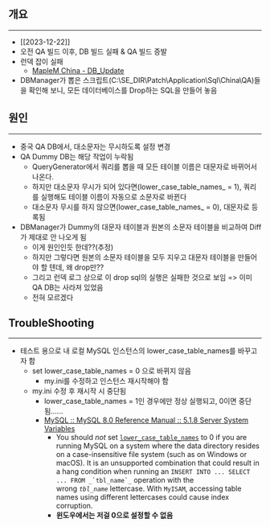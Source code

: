 ## 개요
---
- [[2023-12-22]]
- 오전 QA 빌드 이후, DB 빌드 실패 & QA 빌드 증발
- 런덱 잡이 실패
	- [MapleM China - DB_Update](http://54.168.224.205:4440/project/MapleStoryM-China/job/show/723175b9-ab68-4693-9108-ab2edea0947a)
- DBManager가 뽑은 스크립트(C:\SE_DIR\Patch\Application\Sql\China\QA)들을 확인해 보니, 모든 데이터베이스를 Drop하는 SQL을 만들어 놓음

## 원인
---
- 중국 QA DB에서, 대소문자는 무시하도록 설정 변경
- QA Dummy DB는 해당 작업이 누락됨
	- QueryGenerator에서 쿼리를 뽑을 때 모든 테이블 이름은 대문자로 바뀌어서 나온다.
	- 하지만 대소문자 무시가 되어 있다면(lower_case_table_names_ = 1), 쿼리를 실행해도 테이블 이름이 자동으로 소문자로 바뀐다
	- 대소문자 무시를 하지 않으면(lower_case_table_names_ = 0), 대문자로 등록됨
- DBManager가 Dummy의 대문자 테이블과 원본의 소문자 테이블을 비교하여 Diff가 제대로 안 나오게 됨
	- 이게 원인인듯 한데??(추정)
	- 하지만 그렇다면 원본의 소문자 테이블을 모두 지우고 대문자 테이블을 만들어야 할 텐데, 왜 drop만??
	- 그리고 런덱 로그 상으로 이 drop sql의 실행은 실패한 것으로 보임 => 이미 QA DB는 사라져 있었음
	- 전혀 모르겠다


## TroubleShooting
---
- 테스트 용으로 내 로컬 MySQL 인스턴스의 lower_case_table_names를 바꾸고자 함
	- set lower_case_table_names = 0 으로 바뀌지 않음
		- my.ini를 수정하고 인스턴스 재시작해야 함
	- my.ini 수정 후 재시작 시 중단됨
		- lower_case_table_names = 1인 경우에만 정상 실행되고, 0이면 중단됨......
		- [MySQL :: MySQL 8.0 Reference Manual :: 5.1.8 Server System Variables](https://dev.mysql.com/doc/refman/8.0/en/server-system-variables.html#sysvar_lower_case_table_names)
			- You should _not_ set [`lower_case_table_names`](https://dev.mysql.com/doc/refman/8.0/en/server-system-variables.html#sysvar_lower_case_table_names) to 0 if you are running MySQL on a system where the data directory resides on a case-insensitive file system (such as on Windows or macOS). It is an unsupported combination that could result in a hang condition when running an ``INSERT INTO ... SELECT ... FROM _`tbl_name`_`` operation with the wrong _`tbl_name`_ lettercase. With `MyISAM`, accessing table names using different lettercases could cause index corruption.
			- **윈도우에서는 저걸 0으로 설정할 수 없음**
